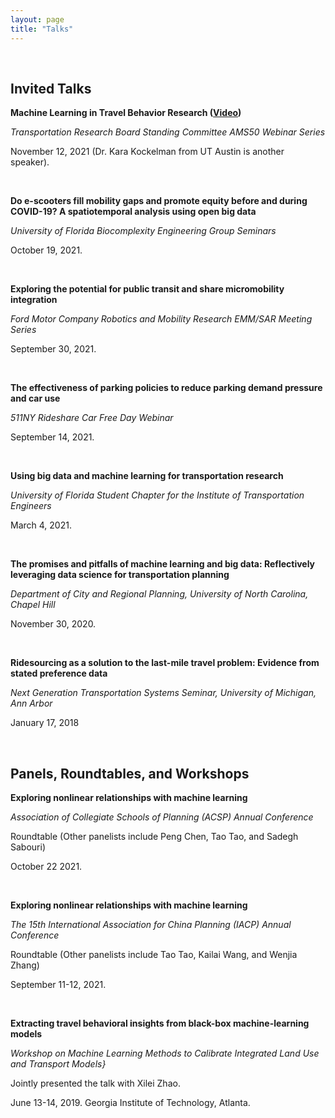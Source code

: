 ```yaml
---
layout: page
title: "Talks"
---
```


&nbsp;
&nbsp;
## Invited Talks

**Machine Learning in Travel Behavior Research ([Video](https://www.youtube.com/watch?v=Z4ZwGnKWDKk))**

*Transportation Research Board Standing Committee AMS50 Webinar Series*

November 12, 2021 (Dr. Kara Kockelman from UT Austin is another speaker). 

&nbsp;

**Do e-scooters fill mobility gaps and promote equity before and during COVID-19? A spatiotemporal analysis using open big data**

*University of Florida Biocomplexity Engineering Group Seminars*

October 19, 2021. 

&nbsp;

**Exploring the potential for public transit and share micromobility integration**

*Ford Motor Company Robotics and Mobility Research EMM/SAR Meeting Series*

September 30, 2021. 

&nbsp;

**The effectiveness of parking policies to reduce parking demand pressure and car use**

*511NY Rideshare Car Free Day Webinar*

September 14, 2021. 

&nbsp;

**Using big data and machine learning for transportation research**

*University of Florida Student Chapter for the Institute of Transportation Engineers*

March 4, 2021. 

&nbsp;

**The promises and pitfalls of machine learning and big data: Reflectively leveraging data science for transportation planning**

*Department of City and Regional Planning, University of North Carolina, Chapel Hill*

November 30, 2020. 

&nbsp;

**Ridesourcing as a solution to the last-mile travel problem: Evidence from stated preference data**

*Next Generation Transportation Systems Seminar, University of Michigan, Ann Arbor*

January 17, 2018

&nbsp;
&nbsp;

## Panels, Roundtables, and Workshops

**Exploring nonlinear relationships with machine learning**

*Association of Collegiate Schools of Planning (ACSP) Annual Conference*

Roundtable (Other panelists include Peng Chen, Tao Tao, and Sadegh Sabouri)

October 22 2021.

&nbsp;

**Exploring nonlinear relationships with machine learning**

*The 15th International Association for China Planning (IACP) Annual Conference*

Roundtable (Other panelists include Tao Tao, Kailai Wang, and Wenjia Zhang)

September 11-12, 2021. 

&nbsp;

**Extracting travel behavioral insights from black-box machine-learning models**

*Workshop on Machine Learning Methods to Calibrate Integrated Land Use and Transport Models}*

Jointly presented the talk with Xilei Zhao.

June 13-14, 2019. Georgia Institute of Technology, Atlanta.
